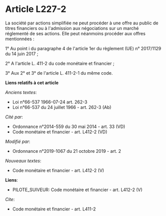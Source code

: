 # Article L227-2

La société par actions simplifiée ne peut procéder à une offre au public de titres financiers ou à l'admission aux
négociations sur un marché réglementé de ses actions. Elle peut néanmoins procéder aux offres mentionnées : 

1° Au point i du paragraphe 4 de l'article 1er du règlement (UE) n° 2017/1129 du 14 juin 2017 ; 

2° A l'article L. 411-2 du code monétaire et financier ; 

3° Aux 2° et 3° de l'article L. 411-2-1 du même code.

**Liens relatifs à cet article**

_Anciens textes_:

  - Loi n°66-537 1966-07-24 art. 262-3
  - Loi n°66-537 du 24 juillet 1966 - art. 262-3 (Ab)

_Cité par_:

  - Ordonnance n°2014-559 du 30 mai 2014 - art. 33 (VD)
  - Code monétaire et financier - art. L412-2 (VD)

_Modifié par_:

  - Ordonnance n°2019-1067 du 21 octobre 2019 - art. 2

_Nouveaux textes_:

  - Code monétaire et financier - art. L412-2 (V)

**Liens**:

  - PILOTE_SUIVEUR: Code monétaire et financier - art. L412-2 (V)

_Cite_:

  - Code monétaire et financier - art. L411-2
